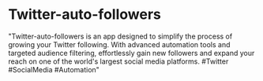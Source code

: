 # Twitter-auto-followers
"Twitter-auto-followers is an app designed to simplify the process of growing your Twitter following. With advanced automation tools and targeted audience filtering, effortlessly gain new followers and expand your reach on one of the world's largest social media platforms. #Twitter #SocialMedia #Automation"
